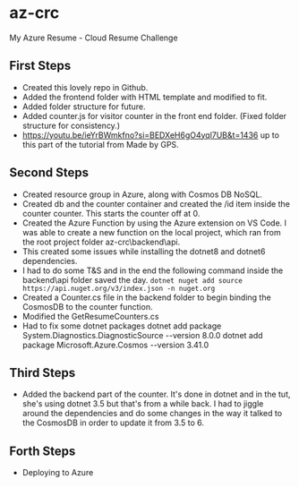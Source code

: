 # az-crc
My Azure Resume - Cloud Resume Challenge

## First Steps

- Created this lovely repo in Github.
- Added the frontend folder with HTML template and modified to fit.  
- Added folder structure for future.
- Added counter.js for visitor counter in the front end folder. (Fixed folder structure for consistency.)
- https://youtu.be/ieYrBWmkfno?si=BEDXeH6gO4yql7UB&t=1436 up to this part of the tutorial from Made by GPS.
  
## Second Steps

- Created resource group in Azure, along with Cosmos DB NoSQL.
- Created db and the counter container and created the /id item inside the counter counter.  This starts the counter off at 0.
- Created the Azure Function by using the Azure extension on VS Code.  I was able to create a new function on the local project, which ran from the root project folder az-crc\backend\api.
- This created some issues while installing the dotnet8 and dotnet6 dependencies.
- I had to do some T&S and in the end the following command inside the backend\api folder saved the day.
`` dotnet nuget add source https://api.nuget.org/v3/index.json -n nuget.org ``
- Created a Counter.cs file in the backend folder to begin binding the CosmosDB to the counter function.
- Modified the GetResumeCounters.cs
- Had to fix some dotnet packages
 dotnet add package System.Diagnostics.DiagnosticSource --version 8.0.0
 dotnet add package Microsoft.Azure.Cosmos --version 3.41.0

## Third Steps

- Added the backend part of the counter.  It's done in dotnet and in the tut, she's using dotnet 3.5 but that's from a while back.  I had to jiggle around the dependencies and do some changes in the way it talked to the CosmosDB in order to update it from 3.5 to 6.

## Forth Steps

- Deploying to Azure